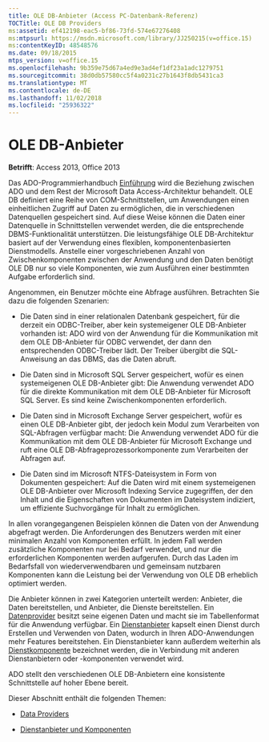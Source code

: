 ```yaml
---
title: OLE DB-Anbieter (Access PC-Datenbank-Referenz)
TOCTitle: OLE DB Providers
ms:assetid: ef412198-eac5-bf86-73fd-574e67276408
ms:mtpsurl: https://msdn.microsoft.com/library/JJ250215(v=office.15)
ms:contentKeyID: 48548576
ms.date: 09/18/2015
mtps_version: v=office.15
ms.openlocfilehash: 9b359e75d67a4ed9e3ad4ef1df23a1adc1279751
ms.sourcegitcommit: 38d0db57580cc5f4a0231c27b1643f8db5431ca3
ms.translationtype: MT
ms.contentlocale: de-DE
ms.lasthandoff: 11/02/2018
ms.locfileid: "25936322"
---
```

# <a name="ole-db-providers"></a>OLE DB-Anbieter


**Betrifft**: Access 2013, Office 2013

Das ADO-Programmierhandbuch [Einführung](introduction-to-ado-programming.md) wird die Beziehung zwischen ADO und dem Rest der Microsoft Data Access-Architektur behandelt. OLE DB definiert eine Reihe von COM-Schnittstellen, um Anwendungen einen einheitlichen Zugriff auf Daten zu ermöglichen, die in verschiedenen Datenquellen gespeichert sind. Auf diese Weise können die Daten einer Datenquelle in Schnittstellen verwendet werden, die die entsprechende DBMS-Funktionalität unterstützen. Die leistungsfähige OLE DB-Architektur basiert auf der Verwendung eines flexiblen, komponentenbasierten Dienstmodells. Anstelle einer vorgeschriebenen Anzahl von Zwischenkomponenten zwischen der Anwendung und den Daten benötigt OLE DB nur so viele Komponenten, wie zum Ausführen einer bestimmten Aufgabe erforderlich sind.

Angenommen, ein Benutzer möchte eine Abfrage ausführen. Betrachten Sie dazu die folgenden Szenarien:

  - Die Daten sind in einer relationalen Datenbank gespeichert, für die derzeit ein ODBC-Treiber, aber kein systemeigener OLE DB-Anbieter vorhanden ist: ADO wird von der Anwendung für die Kommunikation mit dem OLE DB-Anbieter für ODBC verwendet, der dann den entsprechenden ODBC-Treiber lädt. Der Treiber übergibt die SQL-Anweisung an das DBMS, das die Daten abruft.

  - Die Daten sind in Microsoft SQL Server gespeichert, wofür es einen systemeigenen OLE DB-Anbieter gibt: Die Anwendung verwendet ADO für die direkte Kommunikation mit dem OLE DB-Anbieter für Microsoft SQL Server. Es sind keine Zwischenkomponenten erforderlich.

  - Die Daten sind in Microsoft Exchange Server gespeichert, wofür es einen OLE DB-Anbieter gibt, der jedoch kein Modul zum Verarbeiten von SQL-Abfragen verfügbar macht: Die Anwendung verwendet ADO für die Kommunikation mit dem OLE DB-Anbieter für Microsoft Exchange und ruft eine OLE DB-Abfrageprozessorkomponente zum Verarbeiten der Abfragen auf.

  - Die Daten sind im Microsoft NTFS-Dateisystem in Form von Dokumenten gespeichert: Auf die Daten wird mit einem systemeigenen OLE DB-Anbieter over Microsoft Indexing Service zugegriffen, der den Inhalt und die Eigenschaften von Dokumenten im Dateisystem indiziert, um effiziente Suchvorgänge für Inhalt zu ermöglichen.

In allen vorangegangenen Beispielen können die Daten von der Anwendung abgefragt werden. Die Anforderungen des Benutzers werden mit einer minimalen Anzahl von Komponenten erfüllt. In jedem Fall werden zusätzliche Komponenten nur bei Bedarf verwendet, und nur die erforderlichen Komponenten werden aufgerufen. Durch das Laden im Bedarfsfall von wiederverwendbaren und gemeinsam nutzbaren Komponenten kann die Leistung bei der Verwendung von OLE DB erheblich optimiert werden.

Die Anbieter können in zwei Kategorien unterteilt werden: Anbieter, die Daten bereitstellen, und Anbieter, die Dienste bereitstellen. Ein [Datenprovider](data-providers.md) besitzt seine eigenen Daten und macht sie im Tabellenformat für die Anwendung verfügbar. Ein [Dienstanbieter](service-providers-and-components.md) kapselt einen Dienst durch Erstellen und Verwenden von Daten, wodurch in Ihren ADO-Anwendungen mehr Features bereitstehen. Ein Dienstanbieter kann außerdem weiterhin als [Dienstkomponente](service-providers-and-components.md) bezeichnet werden, die in Verbindung mit anderen Dienstanbietern oder -komponenten verwendet wird.

ADO stellt den verschiedenen OLE DB-Anbietern eine konsistente Schnittstelle auf hoher Ebene bereit.

Dieser Abschnitt enthält die folgenden Themen:

- [Data Providers](data-providers.md)

- [Dienstanbieter und Komponenten](service-providers-and-components.md)